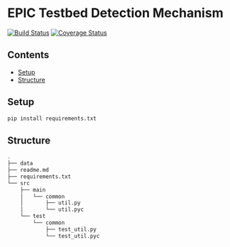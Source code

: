 # EPIC Testbed Detection Mechanism

[![Build Status](https://travis-ci.org/DarrenAscione/epic-testbed.svg?branch=master)](https://travis-ci.org/DarrenAscione/epic-testbed)
[![Coverage Status](https://coveralls.io/repos/github/DarrenAscione/epic-testbed/badge.svg?branch=master)](https://coveralls.io/github/DarrenAscione/epic-testbed?branch=master)

## Contents

- [Setup](#setup)
- [Structure](#structure)

## Setup

```bash
pip install requirements.txt
```

## Structure

```bash
.
├── data
├── readme.md
├── requirements.txt
└── src
    ├── main
    │   └── common
    │       ├── util.py
    │       └── util.pyc
    └── test
        └── common
            ├── test_util.py
            └── test_util.pyc
```



